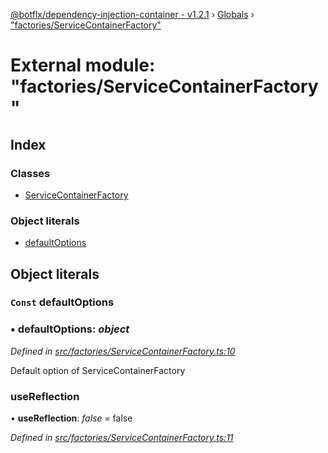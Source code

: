 [@botflx/dependency-injection-container - v1.2.1](../README.md) › [Globals](../globals.md) › ["factories/ServiceContainerFactory"](_factories_servicecontainerfactory_.md)

# External module: "factories/ServiceContainerFactory"

## Index

### Classes

* [ServiceContainerFactory](../classes/_factories_servicecontainerfactory_.servicecontainerfactory.md)

### Object literals

* [defaultOptions](_factories_servicecontainerfactory_.md#const-defaultoptions)

## Object literals

### `Const` defaultOptions

### ▪ **defaultOptions**: *object*

*Defined in [src/factories/ServiceContainerFactory.ts:10](https://github.com/botflux/dependency-injection-container/blob/e0ed624/src/factories/ServiceContainerFactory.ts#L10)*

Default option of ServiceContainerFactory

###  useReflection

• **useReflection**: *false* = false

*Defined in [src/factories/ServiceContainerFactory.ts:11](https://github.com/botflux/dependency-injection-container/blob/e0ed624/src/factories/ServiceContainerFactory.ts#L11)*
